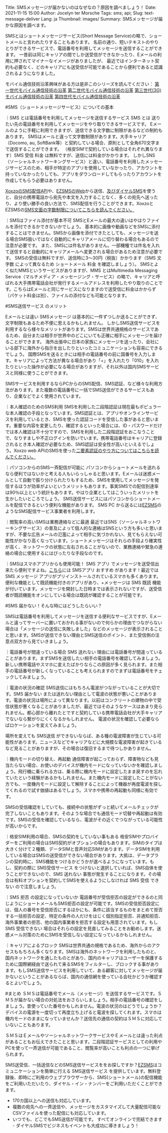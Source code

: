 Title: SMSメッセージが届かないのはなぜなの？原因を調べましょう！
Date: 2021-11-15 15:00
Author: Jocelyn ter Morsche
Tags: sms; api;
Slug: text-message-deliver
Lang: ja
Thumbnail: images/
Summary: SMSメッセージが届かな原因を調べます。

SMSとはショートメッセージサービス(Short Message Service)の略で、ショートメールと言われたりすることもあります。
名前の通り、短いテキストのやりとりができるサービスで、電話番号を利用してメッセージを送信することができます。
一昔前は同じキャリアの間でしか送受信ができなかったり、Eメールの利用に押されてマイナーなイメージがありましたが、
最近ではインターネット契約も必要なく、どのキャリアにも送受信が可能であることから便利であると認識されるようになりました。

モバイル通信技術沿革興味がある方は是非このシリーズを読んでください：
[第一世代モバイル通信技術の沿革](https://blog.xoxzo.com/ja/2018/07/24/history-of-1g/)
[第二世代モバイル通信技術の沿革](https://blog.xoxzo.com/ja/2018/08/01/history-of-2g/)
[第三世代(3G)モバイル通信技術の沿革](https://blog.xoxzo.com/ja/2018/08/10/history-of-3g/)
[第四世代モバイル通信技術の沿革](https://blog.xoxzo.com/ja/2018/08/15/history-of-4g/)

#SMS（ショートメッセージサービス）についての基本

｜SMS とは電話番号を利用してメッセージを送信するサービス
SMS とは 送りたい先の電話番号を利用してメッセージをやり取りできるサービスです。
Eメールのように手軽に利用できますが、送信できる文字数に制限があるなどの制約もあります。
SMSはメールと違って文字数制限があります。大手キャリア（Docomo, au, SoftBank等）と契約している場合、原則として全角670文字まで送信することができます。
（格安SIMで契約している場合はそれぞれ異なります）SMS 受信 料金 は無料ですが、送信には料金がかかります。
しかしSNS（ソーシャルネットワーキングサービス）と違い、電話番号を利用したメッセージサービスのため、相手が特定のアプリを使用していなかったり、アカウントを持っていなかったりしても、アプリをダウンロードしてもらったりアカウントを作成してもらう必要はありません。

[XoxzoのSMS配信API](https://www.xoxzo.com/ja/about/sms-api/)や、[EZSMSのWeb](https://www.ezsms.biz/ja/)から送信、[及びダイヤルSMS](https://help.xoxzo.com/ja/ezsms-sms-delivery-service/articles/what-is-dialsms/)を使うと、自分の携帯電話から宛先や本文を入力することなく、多くの宛先へ送ったり、より使い勝手の良い方法で、SMS配信を行うことができます。XoxzoとEZSMSの[SMS文面の字数制限についてこちらを読んでください。](https://blog.xoxzo.com/ja/2017/12/28/sms-limit/)

｜SMSはファイル添付が基本不可
SMSとEメールの最大の違いはやはりファイルを添付できるかできないかでしょう。
基本的に画像や動画などをSMSに添付することはできません。SMSから画像を添付できたとしても、メッセージを送る場合SMS扱いではなく自動的にキャリアメールに切り替わる場合もあるので注意が必要です。
また、SMSには件名がありません。一部機種では件名を入れて送信すると自動的にキャリアメールへ変更される場合があるため注意が必要です。
SMSの受信は無料ですが、送信時に3〜30円（税抜）かかります（SMS 文字数 によって異なるため ショートメール 料金 を確認しましょう）。
SMSとよく似たMMSというサービスがありますが、MMS とはMultimedia Messaging Service（マルチメディア・メッセージング・サービス）の略で、キャリアと呼ばれる大手携帯電話会社が発行するメールアドレスを利用したやり取りのことです。こちらはEメールと同じサービスになりますので送受信に料金はかからず（パケット料金は別）、ファイルの添付なども可能となります。

#SMS送信サービス のメリット

Eメールとは違い SMSメッセージ は基本的に一件ずつしか送ることができず、文字制限もあるため不便に思えるかもしれません。
しかしSMS送信サービスを利用するなら様々なメリットがあります。SMSは世界共通規格のサービスであるため、自分または相手が世界中のどこにいても正確に相手にメッセージを届けることができます。
海外出張中に日本の家族にメッセージを送ったり、会社にいる部下に海外から指示を出したりといったコミュニケーションも容易にできるでしょう。
国際SMSを送るときには相手の電話番号の前に国番号を入力します。キャリアによって方法が異なる場合があり「+」を入れたり「010」を入れたりといった操作が必要になる場合がありますが、それ以外は国内SMSサービスと同様に使うことができます。

SMSサービスを利用するならPCからのSMS配信、SMS認証、など様々な利用方法があります。また複数の電話番号に一括でSMS送信ができるサービスもあり、企業などでよく使用されています。

｜本人確認のためのSMS利用
SMSを利用した二段階認証は現在最もポピュラーな本人確認の手段となっています。SMS認証とは、アプリやオンラインサービスを利用しているとき、SMSを使った認証コードを受信した事があると思います。重要な内容を変更したり、確認するといった場合には、ID・パスワードだけでは本人確認は不十分ですので、SMSを利用した二段階認証をおこなうことで、なりすましや不正ログインを防いでいます。携帯電話番号はキャリアに登録されるとき本人確認が必要なため、SMS認証は安全性が高いといえるでしょう。Xoxzo web APIのSMSを使った[二要素認証のやり方についてはこちらを読んでください。](https://blog.xoxzo.com/ja/2018/05/02/introduction-2fa-sms/)


｜パソコンからのSMS一斉配信が可能に
パソコンからショートメールを送れるなら便利ではないかと考える人もいらっしゃると思います。Eメールは迷惑メールとして自動で振り分けられたりもするため、SMSを使用してメッセージを発信するほうが効率がよいというメリットもあります。事実SMSでの配信到達率は90％以上という統計もあります。やはり企業としてはこういったメリットを生かしたいところでしょう。
SMS送信サービスにはパソコンからショートメールを配信できるという便利な機能があります。 SMS PC から送るには[EZSMS](https://www.ezsms.biz/ja/)のようなSMS配信サービス事業者を利用します。

｜閲覧率の高いSMSは業務連絡などに最適
最近ではSNS（ソーシャルネットワーキングサービス）の普及によって個人的な連絡はSNSという方も多いと思いますが、不要な広告メールの氾濫によって相手に気づかれない、見てもらえない可能性がかなり高くなっています。ショートメッセージはそれらの手段より確実性が高く、ネットワークの状態に左右されることがないので、業務連絡や緊急の連絡の場合に使用するにはぴったりな手段なのです。

｜SMSはスマホアプリからも使用可能！
SMS アプリ でメッセージを送受信出来たら便利ですよね。[こちら](https://app-liv.jp/sns/messages/0908/)には SMSアプリ おすすめ があります！最近では SMS メッセージ アプリがプリインストールされているスマホも多くあります。便利な機能として既読機能付きのアプリがあり、+メッセージは SMS 既読 機能が付いています。メッセージを開封した日時までは表示されないですが、送受信者が既読機能をオンにしている場合は既読が確認することが可能です。

#SMS 届かない！そんな時にはどうしたらいい？

SMSは電話番号を利用してメッセージを送信する便利なサービスですが、Eメールと違ってサーバーに置いておかれる事がないので何らかの理由でつながらない場合は「メッセージの送信に失敗しました」などのメッセージが表示されることと思います。SMSが送信できない理由とSMS送信のポイント、また受信側の注意点双方から見ていきましょう。

｜電話番号が間違っている場合
SMS 送れない 理由には電話番号が間違っていることがあります。まずSMSを送信したい相手の電話番号を確認してみましょう。新しい携帯電話やスマホに変えたばかりならこの原因が多く見られます。また相手の電話番号が新しくなっていることも考えられますのでまずは電話番号をチェックしてみましょう。

｜電波の状況の確認
SMS送信にはもちろん電波がつながっていることが大切です。SMS 届かない または送れない理由として電波の状態が悪いことがあります。電波の状況は場所によって異なります。以前はコンクリートの建物の中で受信状態が悪くなることがありましたが、最近ではそのようなケースはあまり見られません。都心部から離れたとですと契約している携帯電話会社が大手キャリアでないなら繋がりにくくなるかもしれません。 電波の状況を確認して必要ならばロケーションを変えてみましょう。

場所を変えても SMS送信 ができないならば、ある種の電波障害が生じている可能性があります。ニュースなどでキャリアなどに大規模な電波障害が起きているなど見ることがありますが、その場合は復旧するまで待つしかありません。

｜機内モードの切り替え、再起動
通信障害が起こっておらず、障害物なども見当たらない場合、お使いのデバイスが機内モードになっていないかを確認しましょう。飛行機に乗られる方は、乗る際に機内モードに設定したまま戻すのを忘れていたという経験があるかもしれません。また機内モードに設定したことがない方でも、一度機内モードに設定して解除することによって機器が再度電波を探してくれるので試す価値はあるでしょう。スマホや携帯の再起動も同様に有効です。

SMSの受信確認をしていても、接続中の状態がずっと続いてメールチェックが完了しないこともあります。そのような場合でも通信モード切替や再起動は有効です。SMSの受信を確認しているなら、電波がその近くでつながっている可能性が高いからです。

｜格安SIM利用の場合、SMSの契約をしていない事もある
格安SIMやプロバイダーをご利用の場合はSMS契約がオプションの場合もあります。SIMのタイプは大きく分けて２種類、データSIMと音声対応SIMがあります。データSIMを利用している場合はSMSの送受信ができない場合があります。大抵は、データプランの契約時に、SMS機能をつけるかどうかが選べるようになっています。もし、契約の際に SMS受信サービス をつけないと選択していれば、SMS自体を使うことができないので、SMS 送れない 事態が発生することになります。その場合は有料オプションを契約してSMSを使えるようにしなければ SMS 受信 できない ので注意しましょう。

｜SMS 拒否 の設定になっていないか
電話番号が受信拒否の設定ができるのと同じようにショートメールもSMS拒否の設定が可能です。SMSの受信拒否設定には、個人の番号を受信拒否にするほかにも、条件に該当するものをまとめて拒否する一括拒否の設定、特定の条件の人だけをはじく個別指定拒否、非通知拒否、海外事業者の拒否、他の国内事業者を拒否する設定も用意されています。もし SMS 受信できない 場合はそれらの設定を見直してみることをお勧めします。迷惑メール対策のためにSMSを受信しない設定になっているかもしれません。

｜キャリアによるブロック
SMSは世界共通の規格であるため、海外からのアクセスももちろん多くなります。SMSは海外のネットワークを利用したものと、国内ネットワークを通したものとがあり、国内のキャリアはユーザーを保護するために国際網経由で送られて来るSMSをフィルターし、ブロックする事があります。もしSMS送信サービスを利用していて、ある顧客に対してメッセージが届かないということがあるならば、国内の通信網を使っている会社かどうか確認するとよいでしょう。


#まとめ
ＳＭＳは電話番号でメール（メッセージ）を送信するサービスです。ＳＭＳが届かない場合の対処法をおさらいしましょう。相手の電話番号の確認をしましょう。昔使っていた番号かもしれません。電波の状況のはどうでしょうか？デバイスの電源を一度切って再度立ち上げると電波を探してくれます。スマホは機内モードのままになっていませんか？送信先の通信の契約はＳＭＳに対応していないこともあります。

ＳＭＳはＥメールやソーシャルネットワークサービスやＥメールとは違った利点があることもお伝えできたことと思います。二段階認証サービスとしての利用やPCを使って一斉送信が可能であること、閲覧率が高いことも利点の一つに挙げられます。


SMS送受信、一括送信などのSMS送信サービスををお探しですか？[EZSMS](https://www.ezsms.biz/ja/)はコミュニケーションを簡単に行える SMS送信サービス を提供しています。無料登録後、即時にご利用のウェブブラウザーから、SMS(ショートメール)の配信機能をご利用いただいたり、ダイヤル・イン・ナンバーをご利用いただくことができます。 
- 170カ国以上への送信も対応しています。 
- 複数の宛先への一斉送信や、メッセージをカスタマイズして大量配信可能なCSVファイルを使った配信にも対応しています。 
- いつでも、どこでもSMS送信が可能です。 
すべてオンラインで完結できます - ダイヤルSMSでビジネスもイベントも大成功に導きましょう！





